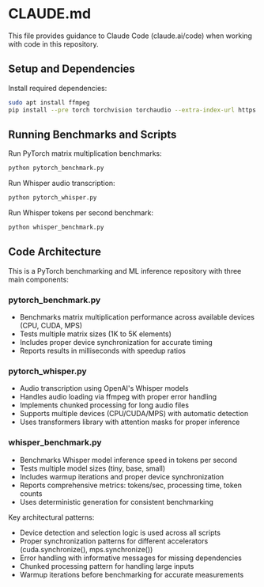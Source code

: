 # CLAUDE.md

This file provides guidance to Claude Code (claude.ai/code) when working with code in this repository.

## Setup and Dependencies

Install required dependencies:
```bash
sudo apt install ffmpeg
pip install --pre torch torchvision torchaudio --extra-index-url https://download.pytorch.org/whl/nightly/cpu transformers accelerate safetensors ffmpeg-python 'urllib3<2.0'
```

## Running Benchmarks and Scripts

Run PyTorch matrix multiplication benchmarks:
```bash
python pytorch_benchmark.py
```

Run Whisper audio transcription:
```bash
python pytorch_whisper.py
```

Run Whisper tokens per second benchmark:
```bash
python whisper_benchmark.py
```

## Code Architecture

This is a PyTorch benchmarking and ML inference repository with three main components:

### pytorch_benchmark.py
- Benchmarks matrix multiplication performance across available devices (CPU, CUDA, MPS)
- Tests multiple matrix sizes (1K to 5K elements)
- Includes proper device synchronization for accurate timing
- Reports results in milliseconds with speedup ratios

### pytorch_whisper.py  
- Audio transcription using OpenAI's Whisper models
- Handles audio loading via ffmpeg with proper error handling
- Implements chunked processing for long audio files
- Supports multiple devices (CPU/CUDA/MPS) with automatic detection
- Uses transformers library with attention masks for proper inference

### whisper_benchmark.py
- Benchmarks Whisper model inference speed in tokens per second
- Tests multiple model sizes (tiny, base, small)
- Includes warmup iterations and proper device synchronization
- Reports comprehensive metrics: tokens/sec, processing time, token counts
- Uses deterministic generation for consistent benchmarking

Key architectural patterns:
- Device detection and selection logic is used across all scripts
- Proper synchronization patterns for different accelerators (cuda.synchronize(), mps.synchronize())
- Error handling with informative messages for missing dependencies
- Chunked processing pattern for handling large inputs
- Warmup iterations before benchmarking for accurate measurements